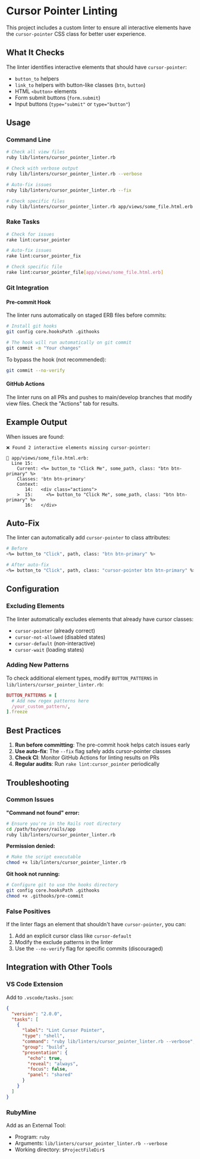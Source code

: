# Cursor Pointer Linting

This project includes a custom linter to ensure all interactive elements have the `cursor-pointer` CSS class for better user experience.

## What It Checks

The linter identifies interactive elements that should have `cursor-pointer`:

- `button_to` helpers
- `link_to` helpers with button-like classes (`btn`, `button`)
- HTML `<button>` elements  
- Form submit buttons (`form.submit`)
- Input buttons (`type="submit"` or `type="button"`)

## Usage

### Command Line

```bash
# Check all view files
ruby lib/linters/cursor_pointer_linter.rb

# Check with verbose output
ruby lib/linters/cursor_pointer_linter.rb --verbose

# Auto-fix issues
ruby lib/linters/cursor_pointer_linter.rb --fix

# Check specific files
ruby lib/linters/cursor_pointer_linter.rb app/views/some_file.html.erb
```

### Rake Tasks

```bash
# Check for issues
rake lint:cursor_pointer

# Auto-fix issues
rake lint:cursor_pointer_fix

# Check specific file
rake lint:cursor_pointer_file[app/views/some_file.html.erb]
```

### Git Integration

#### Pre-commit Hook
The linter runs automatically on staged ERB files before commits:

```bash
# Install git hooks
git config core.hooksPath .githooks

# The hook will run automatically on git commit
git commit -m "Your changes"
```

To bypass the hook (not recommended):
```bash
git commit --no-verify
```

#### GitHub Actions
The linter runs on all PRs and pushes to main/develop branches that modify view files. Check the "Actions" tab for results.

## Example Output

When issues are found:
```
❌ Found 2 interactive elements missing cursor-pointer:

📄 app/views/some_file.html.erb:
  Line 15:
    Current: <%= button_to "Click Me", some_path, class: "btn btn-primary" %>
    Classes: 'btn btn-primary'
    Context:
       14:   <div class="actions">
    >  15:     <%= button_to "Click Me", some_path, class: "btn btn-primary" %>
       16:   </div>
```

## Auto-Fix

The linter can automatically add `cursor-pointer` to class attributes:

```bash
# Before
<%= button_to "Click", path, class: "btn btn-primary" %>

# After auto-fix
<%= button_to "Click", path, class: "cursor-pointer btn btn-primary" %>
```

## Configuration

### Excluding Elements

The linter automatically excludes elements that already have cursor classes:
- `cursor-pointer` (already correct)
- `cursor-not-allowed` (disabled states)
- `cursor-default` (non-interactive)
- `cursor-wait` (loading states)

### Adding New Patterns

To check additional element types, modify `BUTTON_PATTERNS` in `lib/linters/cursor_pointer_linter.rb`:

```ruby
BUTTON_PATTERNS = [
  # Add new regex patterns here
  /your_custom_pattern/,
].freeze
```

## Best Practices

1. **Run before committing**: The pre-commit hook helps catch issues early
2. **Use auto-fix**: The `--fix` flag safely adds cursor-pointer classes
3. **Check CI**: Monitor GitHub Actions for linting results on PRs
4. **Regular audits**: Run `rake lint:cursor_pointer` periodically

## Troubleshooting

### Common Issues

**"Command not found" error:**
```bash
# Ensure you're in the Rails root directory
cd /path/to/your/rails/app
ruby lib/linters/cursor_pointer_linter.rb
```

**Permission denied:**
```bash
# Make the script executable
chmod +x lib/linters/cursor_pointer_linter.rb
```

**Git hook not running:**
```bash
# Configure git to use the hooks directory
git config core.hooksPath .githooks
chmod +x .githooks/pre-commit
```

### False Positives

If the linter flags an element that shouldn't have `cursor-pointer`, you can:

1. Add an explicit cursor class like `cursor-default`
2. Modify the exclude patterns in the linter
3. Use the `--no-verify` flag for specific commits (discouraged)

## Integration with Other Tools

### VS Code Extension
Add to `.vscode/tasks.json`:
```json
{
  "version": "2.0.0",
  "tasks": [
    {
      "label": "Lint Cursor Pointer",
      "type": "shell",
      "command": "ruby lib/linters/cursor_pointer_linter.rb --verbose",
      "group": "build",
      "presentation": {
        "echo": true,
        "reveal": "always",
        "focus": false,
        "panel": "shared"
      }
    }
  ]
}
```

### RubyMine
Add as an External Tool:
- Program: `ruby`
- Arguments: `lib/linters/cursor_pointer_linter.rb --verbose`
- Working directory: `$ProjectFileDir$`